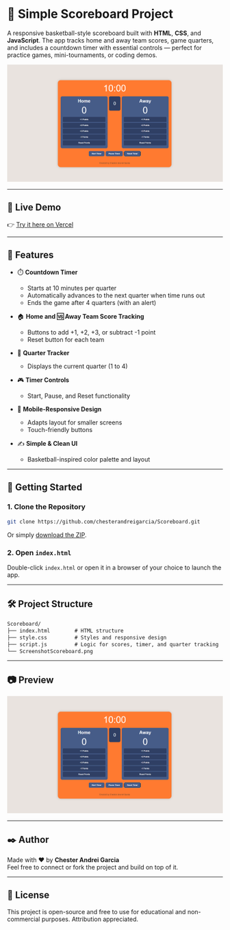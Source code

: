 # 🏀 Simple Scoreboard Project

A responsive basketball-style scoreboard built with **HTML**, **CSS**, and **JavaScript**. The app tracks home and away team scores, game quarters, and includes a countdown timer with essential controls — perfect for practice games, mini-tournaments, or coding demos.

![screenshot](ScreenshotScoreboard.png)

---

## 🔗 Live Demo

👉 [Try it here on Vercel](https://scoreboard-chi-seven.vercel.app/)

---

## 📌 Features

- ⏱️ **Countdown Timer**
  - Starts at 10 minutes per quarter
  - Automatically advances to the next quarter when time runs out
  - Ends the game after 4 quarters (with an alert)

- 🏠 **Home and 🆚 Away Team Score Tracking**
  - Buttons to add +1, +2, +3, or subtract -1 point
  - Reset button for each team

- 🧭 **Quarter Tracker**
  - Displays the current quarter (1 to 4)

- 🎮 **Timer Controls**
  - Start, Pause, and Reset functionality

- 📱 **Mobile-Responsive Design**
  - Adapts layout for smaller screens
  - Touch-friendly buttons

- ✍️ **Simple & Clean UI**
  - Basketball-inspired color palette and layout

---

## 🚀 Getting Started

### 1. Clone the Repository

```bash
git clone https://github.com/chesterandreigarcia/Scoreboard.git
```

Or simply [download the ZIP](https://github.com/chesterandreigarcia/Scoreboard/archive/refs/heads/main.zip).

### 2. Open `index.html`

Double-click `index.html` or open it in a browser of your choice to launch the app.

---

## 🛠️ Project Structure

```
Scoreboard/
├── index.html        # HTML structure
├── style.css         # Styles and responsive design
├── script.js         # Logic for scores, timer, and quarter tracking
└── ScreenshotScoreboard.png
```

---

## 📷 Preview

![Preview](ScreenshotScoreboard.png)

---

## ✒️ Author

Made with ❤️ by **Chester Andrei Garcia**  
Feel free to connect or fork the project and build on top of it.

---

## 📄 License

This project is open-source and free to use for educational and non-commercial purposes. Attribution appreciated.
